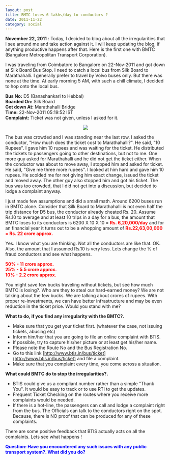```yaml
---
layout: post
title: BMTC loses 6 lakhs/day to conductors ?
date: 2011-11-22
category: social
---
```


**November 22, 2011** : Today, I decided to blog about all the irregularities that I see around me and take action against it. I will keep updating the blog, if anything productive happens after that. Here is the first one with BMTC (Bangalore Metropolitan Transport Corporation).  
  
I was traveling from Coimbatore to Bangalore on 22-Nov-2011 and got down at Silk Board Bus Stop. I need to catch a local bus from Silk Board to Marathahalli. I generally prefer to travel by Volvo buses only. But there was none at the time. At early morning 5 AM, with such a chill climate, I decided to hop onto the local bus.  
  
**Bus No:** D5 (Banashankari to Hebbal)  
**Boarded On:** Silk Board  
**Got down At:** Marathahalli Bridge  
**Time:** 22-Nov-2011 05:19:52 IST  
**Complaint:** Ticket was not given, unless I asked for it.  
  
<div style="text-align: center;">
<img src="{{site.url}}/img/BMTC-Bus-ticket-D5.jpg"/>
</div>  
  
The bus was crowded and I was standing near the last row. I asked the conductor, "How much does the ticket cost to Marathahalli?". He said, "10 Rupees". I gave him 10 rupees and was waiting for the ticket. He distributed the tickets to passengers going to other destinations, but not to me. One more guy asked for Marathahalli and he did not get the ticket either. When the conductor was about to move away, I stopped him and asked for ticket. He said, "Give me three more rupees". I looked at him hard and gave him 10 rupees. He scolded me for not giving him exact change, issued the ticket and moved away. The other guy also stopped him and got his ticket. The bus was too crowded, that I did not get into a discussion, but decided to lodge a complaint anyway.  
  
I just made few assumptions and did a small math. Around 6200 buses run in BMTC alone. Consider that Silk Board to Marathahalli is not even half the trip distance for D5 bus, the conductor already cheated Rs. 20. Assume Rs.10 to average and at least 10 trips in a day for a bus, the amount that BMTC loses to its conductors is 6200 X 10 X 10 = **<span style="color: red;">Rs. 6,20,000/day</span>** and for an financial year it turns out to be a whopping amount of **<span style="color: red;">Rs.22,63,00,000 = Rs. 22 crore approx.</span>**  
  
Yes. I know what you are thinking. Not all the conductors are like that. OK. Also, the amount that I assumed Rs.10 is very less. Lets change the % of fraud conductors and see what happens.  
  
<span style="color: red;">**50% - 11 crore approx.**</span>  
<span style="color: red;">**25% - 5.5 crore approx.**</span>  
<span style="color: red;">**10% - 2.2 crore approx.**</span>  
  
You might save few bucks traveling without tickets, but see how much BMTC is losing?. Who are they to steal our hard-earned money? We are not talking about the few bucks. We are talking about crores of rupees. With proper re-investments, we can have better infrastructure and may be even reduction in the ticket price. Would you stand with me?  
  
**What to do, if you find any irregularity with the BMTC?.**  

* Make sure that you get your ticket first. (whatever the case, not issuing tickets, abusing etc)  
* Inform him/her that you are going to file an online complaint with BTIS.  
* If possible, try to capture his/her picture or at least get his/her name.  
* Please note the Route No and the Bus Registration No.  
* Go to this link [http://www.btis.in/bus/ticket](http://www.btis.in/bus/ticket) and file a complaint.  
* Make sure that you complaint every time, you come across a situation.  


**What could BMTC do to stop the irregularities?.**  

* **<span style="font-weight: normal;">BTIS could give us a compliant number rather than a simple "Thank You". It would be easy to track or to use RTI to get the updates.</span>**  
* Frequent Ticket Checking on the routes where you receive more complaints would be needed.  
* If there is a hot-line, the passengers can call and lodge a complaint right from the bus. The Officials can talk to the conductors right on the spot. Because, there is NO proof that can be produced for any of these complaints.  
  

There are some positive feedback that BTIS actually acts on all the complaints. Lets see what happens !  
  
**<span style="color: blue;">Question: Have you encountered any such issues with any public transport system?. What did you do?</span>**
